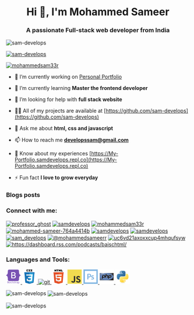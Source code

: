 <h1 align="center">Hi 👋, I'm Mohammed Sameer</h1>
<h3 align="center">A passionate Full-stack web developer from India</h3>

<p align="left"> <img src="https://komarev.com/ghpvc/?username=sam-develops&label=Profile%20views&color=0e75b6&style=flat" alt="sam-develops" /> </p>

<p align="left"> <a href="https://github.com/ryo-ma/github-profile-trophy"><img src="https://github-profile-trophy.vercel.app/?username=sam-develops" alt="sam-develops" /></a> </p>

<p align="left"> <a href="https://twitter.com/mohammedsam33r" target="blank"><img src="https://img.shields.io/twitter/follow/mohammedsam33r?logo=twitter&style=for-the-badge" alt="mohammedsam33r" /></a> </p>

- 🔭 I’m currently working on [Personal Portfolio](https://github.com/sam-develops/Sam-Portfolio)

- 🌱 I’m currently learning **Master the frontend developer**

- 🤝 I’m looking for help with **full stack website**

- 👨‍💻 All of my projects are available at [https://github.com/sam-develops](https://github.com/sam-develops)

- 💬 Ask me about **html, css and javascript**

- 📫 How to reach me **developssam@gmail.com**

- 📄 Know about my experiences [https://My-Portfolio.samdevelops.repl.co](https://My-Portfolio.samdevelops.repl.co)

- ⚡ Fun fact **I love to grow everyday**

### Blogs posts
<!-- BLOG-POST-LIST:START -->
<!-- BLOG-POST-LIST:END -->

<h3 align="left">Connect with me:</h3>
<p align="left">
<a href="https://codepen.io/professor_ghost" target="blank"><img align="center" src="https://raw.githubusercontent.com/rahuldkjain/github-profile-readme-generator/master/src/images/icons/Social/codepen.svg" alt="professor_ghost" height="30" width="40" /></a>
<a href="https://dev.to/samdevelops" target="blank"><img align="center" src="https://raw.githubusercontent.com/rahuldkjain/github-profile-readme-generator/master/src/images/icons/Social/devto.svg" alt="samdevelops" height="30" width="40" /></a>
<a href="https://twitter.com/mohammedsam33r" target="blank"><img align="center" src="https://raw.githubusercontent.com/rahuldkjain/github-profile-readme-generator/master/src/images/icons/Social/twitter.svg" alt="mohammedsam33r" height="30" width="40" /></a>
<a href="https://linkedin.com/in/mohammed-sameer-764a4414b" target="blank"><img align="center" src="https://raw.githubusercontent.com/rahuldkjain/github-profile-readme-generator/master/src/images/icons/Social/linked-in-alt.svg" alt="mohammed-sameer-764a4414b" height="30" width="40" /></a>
<a href="https://fb.com/samdevelops" target="blank"><img align="center" src="https://raw.githubusercontent.com/rahuldkjain/github-profile-readme-generator/master/src/images/icons/Social/facebook.svg" alt="samdevelops" height="30" width="40" /></a>
<a href="https://instagram.com/samdevelops" target="blank"><img align="center" src="https://raw.githubusercontent.com/rahuldkjain/github-profile-readme-generator/master/src/images/icons/Social/instagram.svg" alt="samdevelops" height="30" width="40" /></a>
<a href="https://dribbble.com/sam_develops" target="blank"><img align="center" src="https://raw.githubusercontent.com/rahuldkjain/github-profile-readme-generator/master/src/images/icons/Social/dribbble.svg" alt="sam_develops" height="30" width="40" /></a>
<a href="https://medium.com/@mohammedsameerr" target="blank"><img align="center" src="https://raw.githubusercontent.com/rahuldkjain/github-profile-readme-generator/master/src/images/icons/Social/medium.svg" alt="@mohammedsameerr" height="30" width="40" /></a>
<a href="https://www.youtube.com/c/uc6vd21axoxxcup4mhqufsyw" target="blank"><img align="center" src="https://raw.githubusercontent.com/rahuldkjain/github-profile-readme-generator/master/src/images/icons/Social/youtube.svg" alt="uc6vd21axoxxcup4mhqufsyw" height="30" width="40" /></a>
<a href="/https://dashboard.rss.com/podcasts/baischtml/" target="blank"><img align="center" src="https://raw.githubusercontent.com/rahuldkjain/github-profile-readme-generator/master/src/images/icons/Social/rss.svg" alt="https://dashboard.rss.com/podcasts/baischtml/" height="30" width="40" /></a>
</p>

<h3 align="left">Languages and Tools:</h3>
<p align="left"> <a href="https://getbootstrap.com" target="_blank" rel="noreferrer"> <img src="https://raw.githubusercontent.com/devicons/devicon/master/icons/bootstrap/bootstrap-plain-wordmark.svg" alt="bootstrap" width="40" height="40"/> </a> <a href="https://www.w3schools.com/css/" target="_blank" rel="noreferrer"> <img src="https://raw.githubusercontent.com/devicons/devicon/master/icons/css3/css3-original-wordmark.svg" alt="css3" width="40" height="40"/> </a> <a href="https://git-scm.com/" target="_blank" rel="noreferrer"> <img src="https://www.vectorlogo.zone/logos/git-scm/git-scm-icon.svg" alt="git" width="40" height="40"/> </a> <a href="https://www.w3.org/html/" target="_blank" rel="noreferrer"> <img src="https://raw.githubusercontent.com/devicons/devicon/master/icons/html5/html5-original-wordmark.svg" alt="html5" width="40" height="40"/> </a> <a href="https://developer.mozilla.org/en-US/docs/Web/JavaScript" target="_blank" rel="noreferrer"> <img src="https://raw.githubusercontent.com/devicons/devicon/master/icons/javascript/javascript-original.svg" alt="javascript" width="40" height="40"/> </a> <a href="https://www.photoshop.com/en" target="_blank" rel="noreferrer"> <img src="https://raw.githubusercontent.com/devicons/devicon/master/icons/photoshop/photoshop-line.svg" alt="photoshop" width="40" height="40"/> </a> <a href="https://www.php.net" target="_blank" rel="noreferrer"> <img src="https://raw.githubusercontent.com/devicons/devicon/master/icons/php/php-original.svg" alt="php" width="40" height="40"/> </a> <a href="https://www.python.org" target="_blank" rel="noreferrer"> <img src="https://raw.githubusercontent.com/devicons/devicon/master/icons/python/python-original.svg" alt="python" width="40" height="40"/> </a> </p>

<p><img align="left" src="https://github-readme-stats.vercel.app/api/top-langs?username=sam-develops&show_icons=true&locale=en&layout=compact" alt="sam-develops" /></p>

<p>&nbsp;<img align="center" src="https://github-readme-stats.vercel.app/api?username=sam-develops&show_icons=true&locale=en" alt="sam-develops" /></p>

<p><img align="center" src="https://github-readme-streak-stats.herokuapp.com/?user=sam-develops&" alt="sam-develops" /></p>
